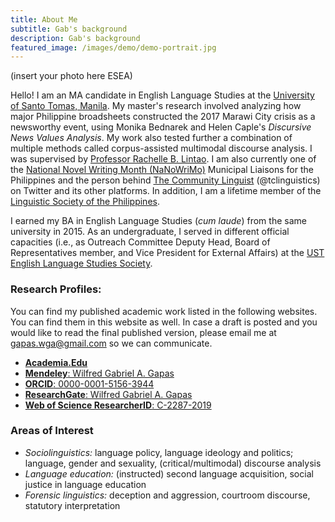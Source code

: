 ```yaml
---
title: About Me
subtitle: Gab's background
description: Gab's background
featured_image: /images/demo/demo-portrait.jpg
---
```

(insert your photo here ESEA)

Hello! I am an MA candidate in English Language Studies at the [University of Santo Tomas, Manila](https://www.ust.edu.ph). My master's research involved analyzing how major Philippine broadsheets constructed the 2017 Marawi City crisis as a newsworthy event, using Monika Bednarek and Helen Caple's *Discursive News Values Analysis*. My work also tested further a combination of multiple methods called corpus-assisted multimodal discourse analysis. I was supervised by [Professor Rachelle B. Lintao](https://ust.edu.ph/profile/lintao-rachelle-b/). I am also currently one of the [National Novel Writing Month (NaNoWriMo)](https://nanowrimo.org) Municipal Liaisons for the Philippines and the person behind [The Community Linguist](https://twitter.com/tclinguistics) (@tclinguistics) on Twitter and its other platforms. In addition, I am a lifetime member of the [Linguistic Society of the Philippines](https://lsphil.net).

I earned my BA in English Language Studies (*cum laude*) from the same university in 2015. As an undergraduate, I served in different official capacities (i.e., as Outreach Committee Deputy Head, Board of Representatives member, and Vice President for External Affairs) at the [UST English Language Studies Society](https://www.facebook.com/USTELSSOC).

### Research Profiles:
You can find my published academic work listed in the following websites. You can find them in this website as well. In case a draft is posted and you would like to read the final published version, please email me at gapas.wga@gmail.com so we can communicate. 
* [**Academia.Edu**](https://ust-ph.academia.edu/gapaswga)
* [**Mendeley**: Wilfred Gabriel A. Gapas](https://mendeley.com/profiles/wilfred-gabriel-gapas)
* [**ORCID**: 0000-0001-5156-3944](https://orcid.org/0000-0001-5156-3944)
* [**ResearchGate**: Wilfred Gabriel A. Gapas](https://www.researchgate.net/profile/Wilfred_Gabriel_Gapas)
* [**Web of Science ResearcherID**: C-2287-2019](https://publons.com/researcher/1753178/wilfred-gabriel-a-gapas/)

### Areas of Interest 
* *Sociolinguistics:* language policy, language ideology and politics; language, gender and sexuality, (critical/multimodal) discourse analysis
* *Language education:* (instructed) second language acquisition, social justice in language education
* *Forensic linguistics:* deception and aggression, courtroom discourse, statutory interpretation